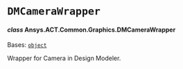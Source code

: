 # `DMCameraWrapper`

<a id="ansys.mechanical.stubs.v241.Ansys.ACT.Common.Graphics.DMCameraWrapper"></a>

#### *class* Ansys.ACT.Common.Graphics.DMCameraWrapper

Bases: [`object`](https://docs.python.org/3/library/functions.html#object)

Wrapper for Camera in Design Modeler.

<!-- !! processed by numpydoc !! -->

